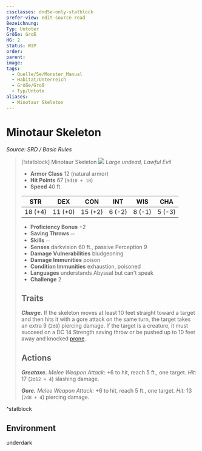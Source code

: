 ```yaml
---
cssclasses: dnd5e-only-statblock
prefer-view: edit-source read
Bezeichnung:
Typ: Untoter
Größe: Groß
HG: 2
status: WIP
order:
parent:
image:
tags:
  - Quelle/5e/Monster_Manual
  - Habitat/Unterreich
  - Größe/Groß
  - Typ/Untote
aliases:
  - Minotaur Skeleton
---
```

# Minotaur Skeleton
*Source: SRD / Basic Rules*  

> [!statblock] Minotaur Skeleton
> ![](compendium/bestiary/undead/token/minotaur-skeleton.png#token)
> *Large undead, Lawful Evil*
> 
> - **Armor Class** 12  (natural armor)
> - **Hit Points** 67 (`9d10 + 18`)
> - **Speed** 40 ft.
> 
> |STR|DEX|CON|INT|WIS|CHA|
> |:---:|:---:|:---:|:---:|:---:|:---:|
> |18 (+4)|11 (+0)|15 (+2)| 6 (-2)| 8 (-1)| 5 (-3)|
> 
> - **Proficiency Bonus** +2
> - **Saving Throws** ⏤
> - **Skills** ⏤
> - **Senses** darkvision 60 ft., passive Perception 9
> - **Damage Vulnerabilities** bludgeoning
> - **Damage Immunities** poison
> - **Condition Immunities** exhaustion, poisoned
> - **Languages** understands Abyssal but can't speak
> - **Challenge** 2
> 
> ## Traits
> 
> ***Charge.*** If the skeleton moves at least 10 feet straight toward a target and then hits it with a gore attack on the same turn, the target takes an extra 9 (`2d8`) piercing damage. If the target is a creature, it must succeed on a DC 14 Strength saving throw or be pushed up to 10 feet away and knocked [prone](rules/conditions.md#prone).
> 
> ## Actions
> 
> ***Greataxe.*** *Melee Weapon Attack:* +6 to hit, reach 5 ft., one target. *Hit:* 17 (`2d12 + 4`) slashing damage.
> 
> ***Gore.*** *Melee Weapon Attack:* +6 to hit, reach 5 ft., one target. *Hit:* 13 (`2d8 + 4`) piercing damage.

^statblock

## Environment

underdark